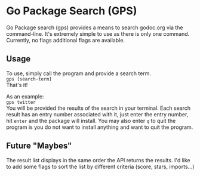 # Go Package Search (GPS)

Go Package search (gps) provides a means to search godoc.org via the command-line.  It's extremely simple to use as there is only one command. Currently, no flags additional flags are available.

## Usage
To use, simply call the program and provide a search term.  
```gps [search-term]```  
That's it!

As an example:  
```gps twitter```  
You will be provided the results of the search in your terminal.  Each search result has an entry number associated with it, just enter the entry number, hit `enter` and the package will install. You may also enter `q` to quit the program is you do not want to install anything and want to quit the program.

## Future "Maybes"
The result list displays in the same order the API returns the results.  I'd like to add some flags to sort the list by different criteria (score, stars, imports...)